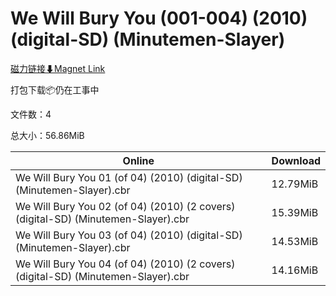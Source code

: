 # We Will Bury You (001-004) (2010) (digital-SD) (Minutemen-Slayer)

[磁力链接⬇Magnet Link](magnet:?xt=urn:btih:94f556e65ea341bd0e17652c1cafbc2fe749bcb6&dn=We%20Will%20Bury%20You%20%28001-004%29%20%282010%29%20%28digital-SD%29%20%28Minutemen-Slayer%29)

打包下载📦仍在工事中

文件数：4

总大小：56.86MiB

Online | Download
--- | ---
We Will Bury You 01 (of 04) (2010) (digital-SD) (Minutemen-Slayer).cbr | 12.79MiB
We Will Bury You 02 (of 04) (2010) (2 covers) (digital-SD) (Minutemen-Slayer).cbr | 15.39MiB
We Will Bury You 03 (of 04) (2010) (digital-SD) (Minutemen-Slayer).cbr | 14.53MiB
We Will Bury You 04 (of 04) (2010) (2 covers) (digital-SD) (Minutemen-Slayer).cbr | 14.16MiB